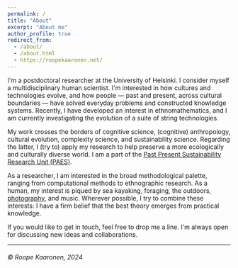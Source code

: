 ```yaml
---
permalink: /
title: "About"
excerpt: "About me"
author_profile: true
redirect_from: 
  - /about/
  - /about.html
  - https://roopekaaronen.net/
---
```


I'm a postdoctoral researcher at the University of Helsinki. I consider myself a multidisciplinary human scientist. I'm interested in how cultures and technologies evolve, and how people — past and present, across cultural boundaries — have solved everyday problems and constructed knowledge systems. Recently, I have developed an interest in ethnomathematics, and I am currently investigating the evolution of a suite of string technologies.


My work crosses the borders of cognitive science, (cognitive) anthropology, cultural evolution, complexity science, and sustainability science. Regarding the latter, I (try to) apply my research to help preserve a more ecologically and culturally diverse world. I am a part of the [Past Present Sustainability Research Unit (PAES)](https://researchportal.helsinki.fi/en/organisations/past-present-sustainability-paes).


As a researcher, I am interested in the broad methodological palette, ranging from computational methods to ethnographic research. As a human, my interest is piqued by sea kayaking, foraging, the outdoors, [photography](https://500px.com/p/roopekaaronen?view=photos), and music. Wherever possible, I try to combine these interests: I have a firm belief that the best theory emerges from practical knowledge.


If you would like to get in touch, feel free to drop me a line. I'm always open for discussing new ideas and collaborations.





***
###### © Roope Kaaronen, 2024